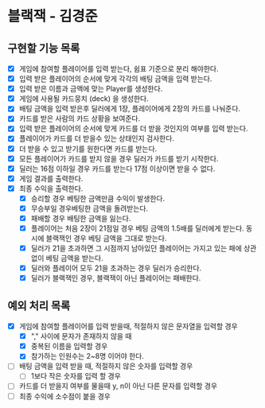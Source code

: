# 블랙잭 - 김경준

## 구현할 기능 목록

- [x] 게임에 참여할 플레이어를 입력 받는다, 쉼표 기준으로 분리 해야한다.
- [x] 입력 받은 플레이어의 순서에 맞게 각각의 배팅 금액을 입력 받는다.
- [x] 입력 받은 이름과 금액에 맞는 Player를 생성한다.
- [x] 게임에 사용될 카드뭉치 (deck) 을 생성한다.
- [x] 배팅 금액을 입력 받은후 딜러에게 1장, 플레이어에게 2장의 카드를 나눠준다.
- [x] 카드를 받은 사람의 카드 상황을 보여준다.
- [x] 입력 받은 플레이어의 순서에 맞게 카드를 더 받을 것인지의 여부를 입력 받는다.
- [x] 플레이어가 카드를 더 받을수 있는 상태인지 검사한다.
- [x] 더 받을 수 있고 받기를 원한다면 카드를 받는다.
- [x] 모든 플레이어가 카드를 받지 않을 경우 딜러가 카드를 받기 시작한다.
- [x] 딜러는 16점 이하일 경우 카드를 받는다 17점 이상이면 받을 수 없다.
- [x] 게임 결과를 출력한다.
- [x] 최종 수익을 출력한다.
    - [x] 승리할 경우 베팅한 금액만큼 수익이 발생한다.
    - [x] 무승부일 경우베팅한 금액을 돌려받는다.
    - [x] 패배할 경우 배팅한 금액을 잃는다.
    - [x] 플레이어는 처음 2장이 21점일 경우 베팅 금액의 1.5배를 딜러에게 받는다. 동시에 블랙잭인 경우 베팅 금액을 그대로 받는다.
    - [x] 딜러가 21을 초과하면 그 시점까지 남아있던 플레이어는 가지고 있는 패에 상관 없이 베팅 금액을 받는다.
    - [x] 딜러와 플레이어 모두 21을 초과하는 경우 딜러가 승리한다.
    - [x] 딜러가 블랙잭인 경우, 블랙잭이 아닌 플레이어는 패배한다.

## 예외 처리 목록

- [x] 게임에 참여할 플레이어를 입력 받을때, 적절하지 않은 문자열을 입력할 경우
  - [x] "," 사이에 문자가 존재하지 않을 때
  - [x] 중복된 이름을 입력할 경우
  - [x] 참가하는 인원수는 2~8명 이어야 한다.
- [ ] 배팅 금액을 입력 받을 때, 적절하지 않은 숫자를 입력할 경우
  - [ ] 1보다 작은 숫자를 입력 할 경우
- [ ] 카드를 더 받을지 여부를 물을때 y, n이 아닌 다른 문자를 입력할 경우
- [ ] 최종 수익에 소수점이 붙을 경우